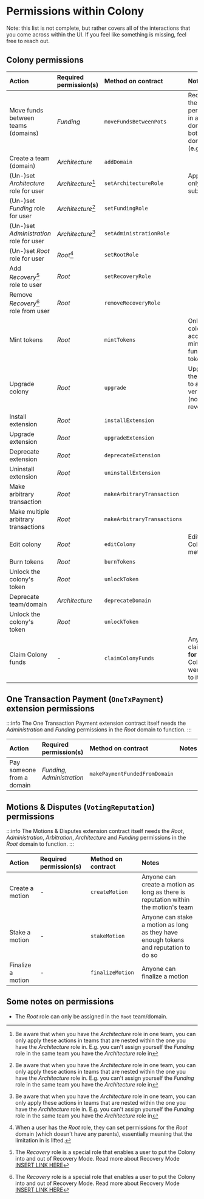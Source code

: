 # Permissions within Colony

Note: this list is not complete, but rather covers all of the interactions that you come across within the UI. If you feel like something is missing, feel free to reach out.

## Colony permissions

| Action | Required permission(s) | Method on contract | Notes |
| :------ | :------ | :------ | :------ |
| Move funds between teams (domains) | *Funding* | `moveFundsBetweenPots` | Requires the Funding permission in a parent domain of both domains (e.g. Root) |
| Create a team (domain) | *Architecture* | `addDomain` | |
| (Un-)set *Architecture* role for user | *Architecture*[^1] | `setArchitectureRole` | Applies only to subdomains |
| (Un-)set *Funding* role for user | *Architecture*[^1] | `setFundingRole` | |
| (Un-)set *Administration* role for user | *Architecture*[^1] | `setAdministrationRole` | |
| (Un-)set *Root* role for user | *Root*[^2] | `setRootRole` | |
| Add *Recovery*[^3] role to user | *Root* | `setRecoveryRole` | |
| Remove *Recovery*[^3] role from user | *Root* | `removeRecoveryRole` | |
| Mint tokens | *Root* | `mintTokens` | Only if colony has access to mint function on token |
| Upgrade colony | *Root* | `upgrade` | Upgrades the colony to a new version (non-reversible) |
| Install extension | *Root* | `installExtension` | |
| Upgrade extension | *Root* | `upgradeExtension` | |
| Deprecate extension | *Root* | `deprecateExtension` | |
| Uninstall extension | *Root* | `uninstallExtension` | |
| Make arbitrary transaction | *Root* | `makeArbitraryTransaction` | |
| Make multiple arbitrary transactions | *Root* | `makeArbitraryTransactions` | |
| Edit colony | *Root* | `editColony` | Edit a Colony's metadata |
| Burn tokens | *Root* | `burnTokens` | |
| Unlock the colony's token | *Root* | `unlockToken` | |
| Deprecate team/domain | *Architecture* | `deprecateDomain` | |
| Unlock the colony's token | *Root* | `unlockToken` | |
| Claim Colony funds | - | `claimColonyFunds` | Anyone can claim funds **for** the Colony that were send to it |

## One Transaction Payment (`OneTxPayment`) extension permissions

:::info
The One Transaction Payment extension contract itself needs the *Administration* and *Funding* permissions in the *Root* domain to function.
:::

| Action | Required permission(s) | Method on contract | Notes |
| :------ | :------ | :------ | :------ |
| Pay someone from a domain | *Funding*, *Administration* | `makePaymentFundedFromDomain` | |

## Motions & Disputes (`VotingReputation`) permissions

:::info
The Motions & Disputes extension contract itself needs the *Root*, *Administration*, *Arbitration*, *Architecture* and *Funding* permissions in the *Root* domain to function.
:::

| Action | Required permission(s) | Method on contract | Notes |
| :------ | :------ | :------ | :------ |
| Create a motion | - | `createMotion` | Anyone can create a motion as long as there is reputation within the motion's team |
| Stake a motion | - | `stakeMotion` | Anyone can stake a motion as long as they have enough tokens and reputation to do so |
| Finalize a motion | - | `finalizeMotion` | Anyone can finalize a motion |


## Some notes on permissions

* The *Root* role can only be assigned in the `Root` team/domain.

[^1]: Be aware that when you have the *Architecture* role in one team, you can only apply these actions in teams that are nested within the one you have the *Architecture* role in. E.g. you can't assign yourself the *Funding* role in the same team you have the *Architecture* role in

[^2]: When a user has the *Root* role, they can set permissions for the *Root* domain (which doesn't have any parents), essentially meaning that the limitation in [^1] is lifted.

[^3]: The *Recovery* role is a special role that enables a user to put the Colony into and out of Recovery Mode. Read more about Recovery Mode [INSERT LINK HERE](permissions.md)
